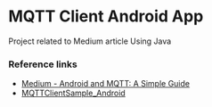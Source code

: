 # MQTT Client Android App

Project related to Medium article Using Java

### Reference links
- [Medium - Android and MQTT: A Simple Guide](https://medium.com/swlh/android-and-mqtt-a-simple-guide-cb0cbba1931c)
- [MQTTClientSample_Android](https://github.com/leonardocavagnis/MQTTClientSample_Android)